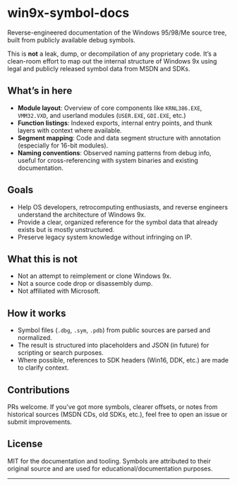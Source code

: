 # win9x-symbol-docs

Reverse-engineered documentation of the Windows 95/98/Me source tree, built from publicly available debug symbols.

This is **not** a leak, dump, or decompilation of any proprietary code. It’s a clean-room effort to map out the internal structure of Windows 9x using legal and publicly released symbol data from MSDN and SDKs.

## What’s in here

- **Module layout**: Overview of core components like `KRNL386.EXE`, `VMM32.VXD`, and userland modules (`USER.EXE`, `GDI.EXE`, etc.)
- **Function listings**: Indexed exports, internal entry points, and thunk layers with context where available.
- **Segment mapping**: Code and data segment structure with annotation (especially for 16-bit modules).
- **Naming conventions**: Observed naming patterns from debug info, useful for cross-referencing with system binaries and existing documentation.

## Goals

- Help OS developers, retrocomputing enthusiasts, and reverse engineers understand the architecture of Windows 9x.
- Provide a clear, organized reference for the symbol data that already exists but is mostly unstructured.
- Preserve legacy system knowledge without infringing on IP.

## What this is not

- Not an attempt to reimplement or clone Windows 9x.
- Not a source code drop or disassembly dump.
- Not affiliated with Microsoft.

## How it works

- Symbol files (`.dbg`, `.sym`, `.pdb`) from public sources are parsed and normalized.
- The result is structured into placeholders and JSON (in future) for scripting or search purposes.
- Where possible, references to SDK headers (Win16, DDK, etc.) are made to clarify context.

## Contributions

PRs welcome. If you've got more symbols, clearer offsets, or notes from historical sources (MSDN CDs, old SDKs, etc.), feel free to open an issue or submit improvements.

## License

MIT for the documentation and tooling. Symbols are attributed to their original source and are used for educational/documentation purposes.

---


